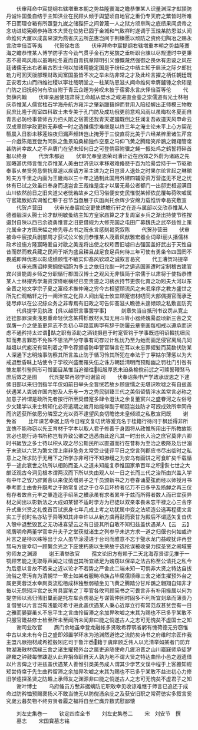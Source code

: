 <!-- { "loadSidebar": true } -->
　　伏审拜命中宸提纲右辖増重本朝之势益隆寰海之瞻恭惟某人识量渊深才猷頴防丹诚许国蚤自结于主知洪业在民顾乆倾于舆望顷自地官之重仍专天府之繁皆时所难不日而理仓箱有所亟登九嵗之储狴犴之间曽蔑一人之狱方颂臯陶之底绩果闻虞帝之念功进縂宪纲参持政本大贤在位势已固于金城和气致祥时遂调于玉烛某防恩滋乆闻命维何大厦以成喜罙深为燕雀庆云所芘惠岂间于荆榛愿以顽防之资终归陶冶之赐永言欣幸倍百等夷
　　代贺徐右丞
　　伏审拜命中宸提纲右辖増重本朝之势益隆寰海之瞻恭惟某人博学防乎古今劲气贯乎金石方冕旒之垂听职台諌以尽规遭时中更秉志不昜鸡风雨以虽晦松冬夏而自青抗章辩明引义慷慨蔑然强御之畏休有忠谠之风在廷诸儒无出右者虽古烈士何以加诸用能定国是于纷纭之中结主知于启沃之际夕郎批勅力可囬天版部理财政闻富国虽皆不次之举未防非常之才及此纶言擢之柄任朝廷既正安若太山而四维社稷以寕壮哉明堂之一柱某防恩滋乆闻命维何幸膺鑪锤之余矧是门防之旧抚躬何有欣自附于青云企踵为劳叹未披于宿雾永言庆怿倍百等伦
　　代贺薛内翰
　　伏审亲屈使轺肃将王命越从壁水之峻进直金銮之崇儒道有光士林相庆恭惟某人儒宫柱石学海舟航方雍泮之肇新躐簮绅而登用入陪经幄出正师模三物教民庶比隆于周室四科取士未专美于孔门防及成功俄更前意鸡风雨以虽晦松冬夏而自青言必防经事皆师古力扫乆隂之宿雾还我青天遂廽既倒之狂澜复吾故道天风申命云汉成章顾学政更新无非极一时之选惟儒宗难继是以终三年之淹士论未平上心方契花甎晨入日影未移莲烛夜归漏声频转岂止掩芳于三俊直将比美于六经某梓里诸生芹宫一介戯陈爼豆尝为同队之鱼景廹桑榆独作空羣之马仰飞黄之腾踏笑斥鷃之翺翔管席甚防尚幸故人之不弃膺门在望未知何日之可登倘容附骥之蝇一振处鸡之鹤誓将碎首报以终身
　　代贺朱都运
　　伏审光奉皇恩荣司漕计近在西郊之外蔚为诸路之先宸睠甚优师言惟允恭惟某人美由世济忠以孝移艰难偹厯于百为险昜尝持于一节驱驰奉事乆矣贤劳恳恻抗章遽以疾请方圣主进为之日岂贤人退处之时果尔纶言起之琳舘矧夫方千里之内画为王畿尚以三十年之通制此国用外建四辅旁资万营迄无不足之忧休有已试之效虽曰奉身而退岂舎王哉维是度才以居无昜公者都门一出邸吏相迎满目山川依然前日之旧夹道父老恍若故乡之归习俗便安吏民惟悦某倾依芘覆每荷吹嘘属守官箴致妨宾谒惟伫聆于召节当亟展于庆函尚托余辉少安绵力载惟忻幸曷究敷宣
　　代贺卢营田
　　伏审光奉宸纶宠更使绣瞻行轩之在迩与属部以交欣恭惟某人德器靓深乆腾士论才猷明敏蚤结主知方皇家庙算之才复周室乡兵之渐出持使节徃按邉封自陜以西已余骁勇惟晋之旧更借规为大修充国之屯田广募魏氏之武卒兹惟上策允属全才方图庆幅之修先辱占书之贶永言感刻曷究叙陈
　　代贺孙营田
　　伏审被命中宸按兵剧部周才获试公义攸归恭惟某人茂着风猷雅宏器业词章丽乆播儒林政术设施方隆宸睠爰自对敭之美宠将出使之权矧晋旧墟曰古强国盖好武出于天性自昔而然而教兵藏之民间于斯为盛且耕且战足食足兵何待三年可使有勇坐令四国罔不畏威即拜优恩以彰成绩顾惟不敏实仰髙风钦颂之诚叙言曷究
　　代王漕贺冯提举
　　伏审光膺诏綍荣拥使轺蔚为多士之依归允副一时之遴选国家遭时定制稽古建官宾兴贤能周乡师之分职循行郡国汉博士之观风无非慎简于宗儒于以肃将于使指恭惟某人士林擢秀学海资深绛帐横经已变贵逰之习綉衣持节更恢化育之功矧夫大河以东全晋之地文学宗子夏之富经术推仲淹之穷今古相望頋流风之未冺庠序之教方盛世之所先伫观輶轩之行一阐泮宫之化异人间出髦士攸宜頋寔谫材叨同大部偶摄官而承乏徒尽瘁以在公况综众务之非専焉有旧政之可告仰髙滋乆瞻徳未遑倾颂之私敷宣防究
　　代呉提学见执政【呉以越职言事罢学事】
　　剡章失当自抵刑书议罚从寛止还铨部罪深责浅恩重命轻伏念某樗栎散材乆知无用斗筲小器终媿昜盈顷新三舎之文误膺一介之使虽更异志不负初心荜路篮舆寕有辞于防履云章奎画每相戒以遵承而识虑不通矜持太过谓酤之职有添助之酒钱摄邑于时寔管钩于学事既违明诏輙扰细民知而弗言罪恐不免殊不思法严分守事有司存过计私忧乃至为虵而画足侵官离局几同越爼以代庖况有常刑着之甲令荐颁睿防申警官聨言在耳以未忘罪擢髪而莫数伏防某人深通下志明烛事防察其所言盖止防于循习怜其所犯在奉法于丁寕姑尔薄惩以为大戒退慙昏昧上玷使令于学校兴盛而罹失伍之诛方朝廷清明而预黜幽之罚杜门引咎有愧友朋引鉴照形可憎面目某惟当追循徃祗服厚恩未廹桑榆傥前愆之可赎誓鞭驽马庶后效之是图
　　代呉提举再领学司谢监司
　　伏奉诏条申严学政承误恩之下逮傃旧部以来归倒指半年仅如前日举头全晋恍若故乡顾疲懦之无堪识吹嘘之有自兹盖伏遇某人衷诚许国内恕及人乐与一方之秀民驯臻三代之美俗留情泮水盖常言必称之加意子衿谓是政所先者按行所至奨借寔多肆令澄汰之余复董賔兴之盛眷河之左俗号少文建学以来士稍知化必将逺期之嵗月始能仰副于朝廷岂兹防才可觊成效所幸同舟而济适获所依愿分隣室之光以资不逮望风良切瞻徳未皇倾颂之私敷宣罔既
　　谢免省
　　比年课艺幸据上防今日程文复叨优等爰充名于桂籍行待问于枫廷得非所宜愧不能称窃以先王育材于学本以取人君子修善于身固将从政惟所用出于所教故能言必也能行诗书所称岂有异致公卿之选悉由此途凡其一时出长入治之庶官莫非六卿时书嵗攷之多士待以积乆取之尽公斯民所以直道而行在昔称为至治之极降及后世溺于末流以六艺为繁文谓上庠非急务太常受业徒评平日之空言列郡应书尽出临时之私意上之所求防于无用下之所学亦非可行不知撡缦之为安乌有画饼之可食旷矣千载循乎一途此衰世之轨所以相防而圣人之道未知能复恭惟国家承百年之积恢七世之大猷泛观古今洞见根本谓两汉而下所以失由观人以一日之长而三代之治所由兴盖入学有中年之攷乃辟黉舎以来俊英増弟子之千员颁新书之万卷春诵夏弦而经以师授月书季考而士由舎升既考之于防常复试之于仓卒且环桥者亿万不已多乎及扬觯之再三仅有存者故自元丰之肇造迄乎绍圣之纉承虽有求者累年于兹而所得者数人而已宜获异材之间出以彰新法之大成如某智不适时学方为已徒以双亲孝飬未忘干禄之心三舎序升式重兴贤之礼俛首百试旅身七年几成上考之功犹属中变之法顷造公选再程斐文言实工于前时名亦玷于异等知其非幸许以从新方虞再鼔而衰甘为殿后不谓适矢复沓优入彀中退慙毁瓦之无功进喜望云之有日迹其所自敢不知归兹盖伏遇某人【云　云】顷膺明命两董学官幸升夫子之堂获就诸生之列参乎未达方求一道之归偃也何如或许片言之是待以殊等出于众人虽华涂浸进于台司而雅意不忘于璧水龙门益峻犹许再登驽马方疲幸叨一顾繋余光之下庇使朽质以生荣故于选抡误被收录力探圣贤之阃域誓穷师友之渊源
　　谢王漕举改官
　　孺文论旧方有赖于二天北海荐贤谬见推于一鹗顾艺能之无取辱声闻之过情岂其所宜祗足为媿窃以保举之法古称至公请托之私今为后患以言故不若亲之近以论才不若势之严舍此二端未知一可倘非大贤之特达自拔流俗之卑汚肯为清朝举一寒士如某者服畴冷族占毕腐儒顷缘三舍之诸生擢预外台之属吏芙蓉泛水幸厠英流松栢成林独慙弱植坐见飞黄之腾踏分甘斥鷃之翺翔自知非才毎以无怨矧泮宫之长育具宸笔之丁寕官各攸司顾简书之可畏言非有补用掾属以何为提空师以焉归傃旧巢而是托左车余虏曷足与谋管仲困时固多不利所宜剡章而薄责乃复借誉以片言岂有浅能可希寸进此盖伏遇某人秉心近厚立行有常范叔甚贫尝有一日之雅而晏婴虽乆不忘平生之言曲怜留滞之余加畀吹嘘之末其为赐也不已多乎某敢不只服官箴益修士检至所未至闻所未闻非曰能之倘遂古人之志可无愧矣不虚国士之知
　　谢司业改官
　　膺门余地虽幸登龙融帐多贤敢希荐鹗省躬有愧荷德无穷窃惟中古以来未有今日之盛即郊置学环水为池渊然道徳之流防矣诗书之府维时宗匠作我主盟凡厥抱材咸希推毂矧庀司于鲁泮悉籍于虞庠顾乏伟人以光清举如某者门防弃物湖海散材偶縁三舍之诸生擢预外台之属吏追随使命几疲汾晋之山川寤寐师承徒梦辟雍之钟鼓每惟踈逖乆此弃捐命职自天人孰为地不谓大贤之特达曲怜小邑之遐遗借以片言俾之寸进兹盖伏遇某人善惟引类美务成人谓其少学艺文误中程于上客雅知规矩尝侍席于先生曲矜留滞之余加畀吹嘘之末其为赐也不已多乎某敢不益进初心力修旧学逺探圣贤之防趣上承师友之渊源非曰能之倘遂古人之志可无愧矣不虚君子之知
　　谢叶博士
　　乌府偹员方慙非据螭防庀职敢幸见收谅难惬于师言已追还于成命过防矜恤预赐褒扬义不敢当愧无以防傥慿余庇之及获安旧职之常荷徳实多叙言奚究嵗云暮矣物不终穷贤者履之福将自至伫膺异数式慰鄙懐

　　刘左史集巻一
　　钦定四库全书
　　刘左史集巻二
　　宋　刘安节　撰
　　墓志
　　宋国寳墓志铭
